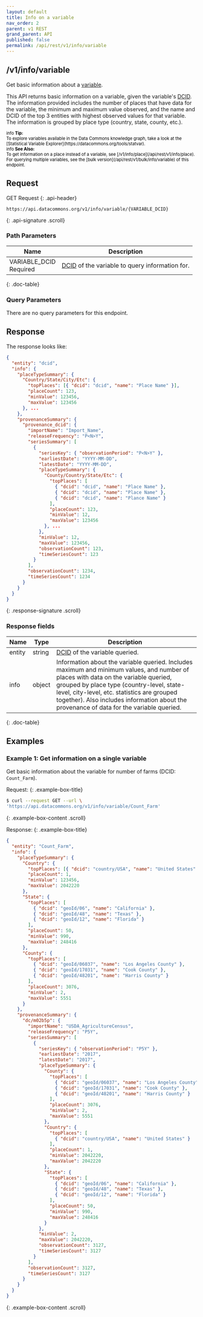 ```yaml
---
layout: default
title: Info on a variable
nav_order: 2
parent: v1 REST
grand_parent: API
published: false
permalink: /api/rest/v1/info/variable
---
```

 
 
 
## /v1/info/variable
 
Get basic information about a [variable](/api/rest/v1/getting_started#variable).
 
This API returns basic information on a variable, given the variable's [DCID](/api/rest/v1/getting_started#dcid). The information provided includes the number of places that have data for the variable, the minimum and maximum value observed, and the name and DCID of the top 3 entities with highest observed values for that variable. The information is grouped by place type (country, state, county, etc.).
 
<div markdown="span" class="alert alert-info" role="alert" style="color:black; font-size: 0.8em">
   <span class="material-icons md-16">info </span><b>Tip:</b><br />
   To explore variables available in the Data Commons knowledge graph, take a look at the [Statistical Variable Explorer](https://datacommons.org/tools/statvar).
</div>
 
<div markdown="span" class="alert alert-warning" role="alert" style="color:black; font-size: 0.8em">
   <span class="material-icons md-16">info </span><b>See Also:</b><br />
   To get information on a place instead of a variable, see [/v1/info/place](/api/rest/v1/info/place).<br />
   For querying multiple variables, see the [bulk version](/api/rest/v1/bulk/info/variable) of this endpoint.
</div>
 
 
 
## Request
GET Request
{: .api-header}
```
https://api.datacommons.org/v1/info/variable/{VARIABLE_DCID}
```
{: .api-signature .scroll}
<script src="/assets/js/syntax_highlighting.js"></script>

 
### Path Parameters
 
| Name                                                | Description                   |
| --------------------------------------------------- | ----------------------------- |
| VARIABLE_DCID <br /> <required-tag>Required</required-tag> | [DCID](/api/rest/v1/getting_started#dcid) of the variable to query information for. |
{: .doc-table}
 
### Query Parameters
 
There are no query parameters for this endpoint.
 
## Response
 
The response looks like:
 
```json
{
  "entity": "dcid",
  "info": {
    "placeTypeSummary": {
      "Country/State/City/Etc": {
        "topPlaces": [{ "dcid": "dcid", "name": "Place Name" }],
        "placeCount": 123,
        "minValue": 123456,
        "maxValue": 123456
      }, ...
    },
    "provenanceSummary": {
      "provenance_dcid": {
        "importName": "Import_Name",
        "releaseFrequency": "P<N>Y",
        "seriesSummary": [
          {
            "seriesKey": { "observationPeriod": "P<N>Y" },
            "earliestDate": "YYYY-MM-DD",
            "latestDate": "YYYY-MM-DD",
            "placeTypeSummary": {
              "County/Country/State/Etc": {
                "topPlaces": [
                  { "dcid": "dcid", "name": "Place Name" },
                  { "dcid": "dcid", "name": "Place Name" },
                  { "dcid": "dcid", "name": "Plance Name" }
                ],
                "placeCount": 123,
                "minValue": 12,
                "maxValue": 123456
              }, ...
            },
            "minValue": 12,
            "maxValue": 123456,
            "observationCount": 123,
            "timeSeriesCount": 123
          }
        ],
        "observationCount": 1234,
        "timeSeriesCount": 1234
      }
    }
  }
}
```
{: .response-signature .scroll}
 
### Response fields
 
| Name     | Type   | Description                |
| -------- | ------ | -------------------------- |
| entity   | string | [DCID](/api/rest/v1/getting_started#dcid) of the variable queried. |
| info     | object | Information about the variable queried. Includes maximum and minimum values, and number of places with data on the variable queried, grouped by place type (country-level, state-level, city-level, etc. statistics are grouped together). Also includes information about the provenance of data for the variable queried. |
{: .doc-table}
 
## Examples
 
### Example 1: Get information on a single variable
 
Get basic information about the variable for number of farms (DCID: `Count_Farm`). 
 
Request:
{: .example-box-title}
```bash
$ curl --request GET --url \
'https://api.datacommons.org/v1/info/variable/Count_Farm'
```
{: .example-box-content .scroll}
 
Response:
{: .example-box-title}
```json
{
  "entity": "Count_Farm",
  "info": {
    "placeTypeSummary": {
      "Country": {
        "topPlaces": [{ "dcid": "country/USA", "name": "United States" }],
        "placeCount": 1,
        "minValue": 123456,
        "maxValue": 2042220
      },
      "State": {
        "topPlaces": [
          { "dcid": "geoId/06", "name": "California" },
          { "dcid": "geoId/48", "name": "Texas" },
          { "dcid": "geoId/12", "name": "Florida" }
        ],
        "placeCount": 50,
        "minValue": 990,
        "maxValue": 248416
      },
      "County": {
        "topPlaces": [
          { "dcid": "geoId/06037", "name": "Los Angeles County" },
          { "dcid": "geoId/17031", "name": "Cook County" },
          { "dcid": "geoId/48201", "name": "Harris County" }
        ],
        "placeCount": 3076,
        "minValue": 2,
        "maxValue": 5551
      }
    },
    "provenanceSummary": {
      "dc/m02b5p": {
        "importName": "USDA_AgricultureCensus",
        "releaseFrequency": "P5Y",
        "seriesSummary": [
          {
            "seriesKey": { "observationPeriod": "P5Y" },
            "earliestDate": "2017",
            "latestDate": "2017",
            "placeTypeSummary": {
              "County": {
                "topPlaces": [
                  { "dcid": "geoId/06037", "name": "Los Angeles County" },
                  { "dcid": "geoId/17031", "name": "Cook County" },
                  { "dcid": "geoId/48201", "name": "Harris County" }
                ],
                "placeCount": 3076,
                "minValue": 2,
                "maxValue": 5551
              },
              "Country": {
                "topPlaces": [
                  { "dcid": "country/USA", "name": "United States" }
                ],
                "placeCount": 1,
                "minValue": 2042220,
                "maxValue": 2042220
              },
              "State": {
                "topPlaces": [
                  { "dcid": "geoId/06", "name": "California" },
                  { "dcid": "geoId/48", "name": "Texas" },
                  { "dcid": "geoId/12", "name": "Florida" }
                ],
                "placeCount": 50,
                "minValue": 990,
                "maxValue": 248416
              }
            },
            "minValue": 2,
            "maxValue": 2042220,
            "observationCount": 3127,
            "timeSeriesCount": 3127
          }
        ],
        "observationCount": 3127,
        "timeSeriesCount": 3127
      }
    }
  }
}
```
{: .example-box-content .scroll}
 
 

